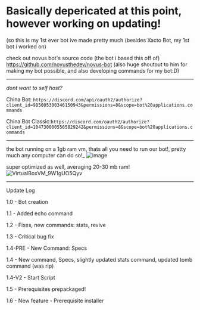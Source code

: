 # Basically depericated at this point, however working on updating!

(so this is my 1st ever bot ive made pretty much (besides Xacto Bot, my 1st bot i worked on)

check out novus bot's source code (the bot i based this off of) https://github.com/novusthedev/novus-bot
(also huge shoutout to him for making my bot possible, and also developing commands for my bot:D)

---


_dont want to self host?_

China Bot: ```https://discord.com/api/oauth2/authorize?client_id=985005300346150943&permissions=8&scope=bot%20applications.commands```

China Bot Classic:```https://discord.com/oauth2/authorize?client_id=1047300005565829242&permissions=8&scope=bot%20applications.commands```

---


the bot running on a 1gb ram vm, thats all you need to run our bot!, pretty much any computer can do so!_
![image](https://user-images.githubusercontent.com/88512222/201854589-76cbc92c-bdde-452b-a61c-054ce4ec2112.png)

super optimized as well, averaging 20-30 mb ram!
![VirtualBoxVM_9W1gUO5Qyv](https://user-images.githubusercontent.com/88512222/201855575-e7e91999-f218-4fed-a074-39becd9d15a4.png)

---

Update Log 

1.0 - Bot creation  

1.1 - Added echo command

1.2 - Fixes, new commands: stats, revive

1.3 - Critical bug fix

1.4-PRE - New Command: Specs

1.4 - New command, Specs, slightly updated stats command, updated tomb command (was rip)

1.4-V2 - Start Script

1.5 - Prerequisites prepackaged!

1.6 - New feature - Prerequisite installer
